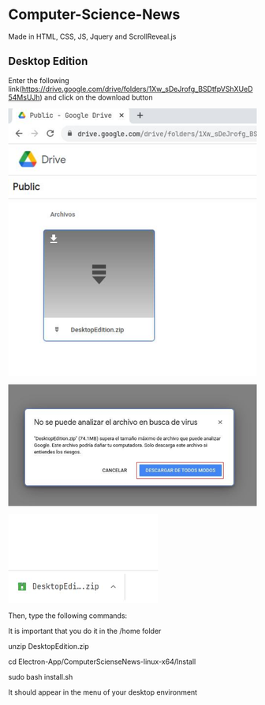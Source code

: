 # Computer-Science-News
Made in HTML, CSS, JS, Jquery and ScrollReveal.js

## Desktop Edition

Enter the following link(https://drive.google.com/drive/folders/1Xw_sDeJrofg_BSDtfpVShXUeD54MsUJh) and click on the download button

![Preview Image](https://github.com/martinval9/Computer-Science-News/blob/main/ScreenShots/drive.jpg)

![Preview Image](https://github.com/martinval9/Computer-Science-News/blob/main/ScreenShots/download_warning.jpg)

![Preview Image](https://github.com/martinval9/Computer-Science-News/blob/main/ScreenShots/download_finished.jpg)

Then, type the following commands:

It is important that you do it in the /home folder

unzip DesktopEdition.zip

cd Electron-App/ComputerScienseNews-linux-x64/Install

sudo bash install.sh

It should appear in the menu of your desktop environment
